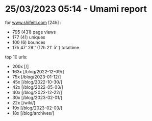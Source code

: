 # 25/03/2023 05:14 - Umami report
for www.shifeiti.com [24h] :

 - 795 (431) page views
 - 177 (41) uniques
 - 100 (6) bounces
 - 17h 47' 28'' (12h 21' 5'') totaltime


top 10 urls:
 - 200x [/]
 - 163x [/blog/2022-12-09/]
 - 75x [/blog/2023-01-12/]
 - 45x [/blog/2022-10-30/]
 - 42x [/blog/2022-05-03/]
 - 40x [/blog/2022-12-22/]
 - 30x [/blog/2023-02-01/]
 - 22x [/wiki/]
 - 19x [/blog/2023-02-03/]
 - 18x [/blog/archives/]


